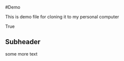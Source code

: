 #Demo 

This is demo file for cloning it to my personal computer

True


## Subheader

some more text